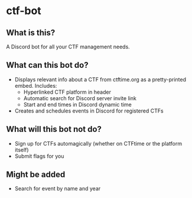 # ctf-bot

## What is this?
A Discord bot for all your CTF management needs. 

## What can this bot do?
- Displays relevant info about a CTF from ctftime.org as a pretty-printed embed. Includes:
	- Hyperlinked CTF platform in header
	- Automatic search for Discord server invite link
	- Start and end times in Discord dynamic time
- Creates and schedules events in Discord for registered CTFs

## What will this bot not do?
- Sign up for CTFs automagically (whether on CTFtime or the platform itself)
- Submit flags for you

## Might be added
- Search for event by name and year
